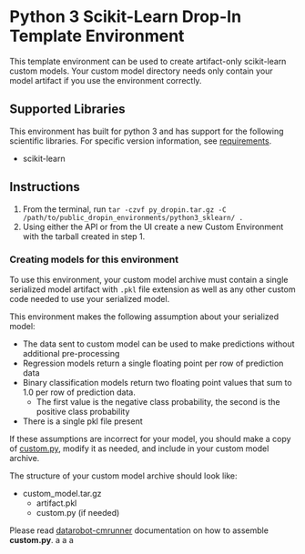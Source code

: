 # Python 3 Scikit-Learn Drop-In Template Environment

This template environment can be used to create artifact-only scikit-learn custom models.
Your custom model directory needs only contain your model artifact if you use the
environment correctly.

## Supported Libraries

This environment has built for python 3 and has support for the following scientific libraries.
For specific version information, see [requirements](requirements.txt).

- scikit-learn

## Instructions

1. From the terminal, run `tar -czvf py_dropin.tar.gz -C /path/to/public_dropin_environments/python3_sklearn/ .`
2. Using either the API or from the UI create a new Custom Environment with the tarball created
in step 1.

### Creating models for this environment

To use this environment, your custom model archive must contain a single serialized model artifact
with `.pkl` file extension as well as any other custom code needed to use your serialized model.


This environment makes the following assumption about your serialized model:
- The data sent to custom model can be used to make predictions without
additional pre-processing
- Regression models return a single floating point per row of prediction data
- Binary classification models return two floating point values that sum to 1.0 per row of prediction data.
  - The first value is the negative class probability, the second is the positive class probability
- There is a single pkl file present
  
If these assumptions are incorrect for your model, you should make a copy of [custom.py](https://github.com/datarobot/datarobot-user-models/blob/master/model_templates/python3_sklearn/custom.py), modify it as needed, and include in your custom model archive.

The structure of your custom model archive should look like:

- custom_model.tar.gz
  - artifact.pkl
  - custom.py (if needed)

Please read [datarobot-cmrunner](../../custom_model_runner/README.md) documentation on how to assemble **custom.py**.
a
a
a
